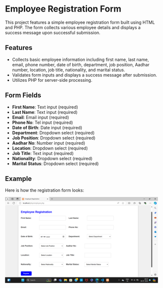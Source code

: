 # Employee Registration Form

This project features a simple employee registration form built using HTML and PHP. The form collects various employee details and displays a success message upon successful submission.

## Features

- Collects basic employee information including first name, last name, email, phone number, date of birth, department, job position, Aadhar number, location, job title, nationality, and marital status.
- Validates form inputs and displays a success message after submission.
- Utilizes PHP for server-side processing.


## Form Fields

- **First Name**: Text input (required)
- **Last Name**: Text input (required)
- **Email**: Email input (required)
- **Phone No**: Tel input (required)
- **Date of Birth**: Date input (required)
- **Department**: Dropdown select (required)
- **Job Position**: Dropdown select (required)
- **Aadhar No**: Number input (required)
- **Location**: Dropdown select (required)
- **Job Title**: Text input (required)
- **Nationality**: Dropdown select (required)
- **Marital Status**: Dropdown select (required)

## Example

Here is how the registration form looks:

![Example Image](https://github.com/rumpadas1/Employee-Registration-Form/blob/main/Screenshot%20(262).png)

